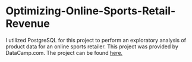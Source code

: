 # Optimizing-Online-Sports-Retail-Revenue
I utilized PostgreSQL for this project to perform an exploratory analysis of product data for an online sports retailer. This project was provided by DataCamp.com. The project can be found [here.](https://github.com/jrcinnamon/Optimizing-Online-Sports-Retail-Revenue/blob/main/online_sports_retail_revenue.ipynb)
